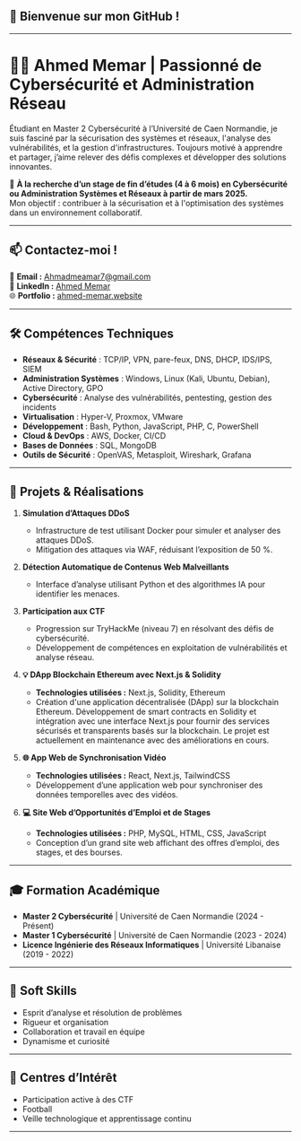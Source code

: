  
## 🌟 **Bienvenue sur mon GitHub !**

---

# 👨‍💻 **Ahmed Memar | Passionné de Cybersécurité et Administration Réseau**

Étudiant en Master 2 Cybersécurité à l’Université de Caen Normandie, je suis fasciné par la sécurisation des systèmes et réseaux, l'analyse des vulnérabilités, et la gestion d'infrastructures. Toujours motivé à apprendre et partager, j’aime relever des défis complexes et développer des solutions innovantes.

🎯 **À la recherche d’un stage de fin d’études (4 à 6 mois) en Cybersécurité ou Administration Systèmes et Réseaux à partir de mars 2025.**  
Mon objectif : contribuer à la sécurisation et à l'optimisation des systèmes dans un environnement collaboratif.

---

## 📫 **Contactez-moi !**

📧 **Email :** [Ahmadmeamar7@gmail.com](mailto:Ahmadmeamar7@gmail.com)  
🔗 **LinkedIn :** [Ahmed Memar](https://www.linkedin.com/in/ahmed-memar-b0b060296/)  
🌐 **Portfolio :** [ahmed-memar.website](https://ahmed-memar.vercel.app/)  

---

## 🛠️ **Compétences Techniques**

- **Réseaux & Sécurité** : TCP/IP, VPN, pare-feux, DNS, DHCP, IDS/IPS, SIEM  
- **Administration Systèmes** : Windows, Linux (Kali, Ubuntu, Debian), Active Directory, GPO  
- **Cybersécurité** : Analyse des vulnérabilités, pentesting, gestion des incidents  
- **Virtualisation** : Hyper-V, Proxmox, VMware  
- **Développement** : Bash, Python, JavaScript, PHP, C, PowerShell  
- **Cloud & DevOps** : AWS, Docker, CI/CD  
- **Bases de Données** : SQL, MongoDB  
- **Outils de Sécurité** : OpenVAS, Metasploit, Wireshark, Grafana  

---

## 🚀 **Projets & Réalisations**

1. **Simulation d’Attaques DDoS**  
   - Infrastructure de test utilisant Docker pour simuler et analyser des attaques DDoS.  
   - Mitigation des attaques via WAF, réduisant l’exposition de 50 %.  

2. **Détection Automatique de Contenus Web Malveillants**  
   - Interface d’analyse utilisant Python et des algorithmes IA pour identifier les menaces.  

3. **Participation aux CTF**  
   - Progression sur TryHackMe (niveau 7) en résolvant des défis de cybersécurité.  
   - Développement de compétences en exploitation de vulnérabilités et analyse réseau.  

4. **💡 DApp Blockchain Ethereum avec Next.js & Solidity**  
   - **Technologies utilisées :** Next.js, Solidity, Ethereum  
   - Création d'une application décentralisée (DApp) sur la blockchain Ethereum. Développement de smart contracts en Solidity et intégration avec une interface Next.js pour fournir des services sécurisés et transparents basés sur la blockchain. Le projet est actuellement en maintenance avec des améliorations en cours.

5. **🌐 App Web de Synchronisation Vidéo**  
   - **Technologies utilisées :** React, Next.js, TailwindCSS  
   - Développement d’une application web pour synchroniser des données temporelles avec des vidéos.

6. **💻 Site Web d’Opportunités d’Emploi et de Stages**  
   - **Technologies utilisées :** PHP, MySQL, HTML, CSS, JavaScript  
   - Conception d’un grand site web affichant des offres d’emploi, des stages, et des bourses.

---

## 🎓 **Formation Académique**

- **Master 2 Cybersécurité** | Université de Caen Normandie (2024 - Présent)  
- **Master 1 Cybersécurité** | Université de Caen Normandie (2023 - 2024)  
- **Licence Ingénierie des Réseaux Informatiques** | Université Libanaise (2019 - 2022)  

---

## 🤝 **Soft Skills**

- Esprit d’analyse et résolution de problèmes  
- Rigueur et organisation  
- Collaboration et travail en équipe  
- Dynamisme et curiosité  

---

## 🌟 **Centres d’Intérêt**

- Participation active à des CTF  
- Football  
- Veille technologique et apprentissage continu  

---
